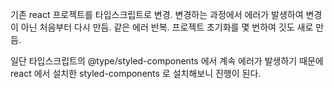 기존 react 프로젝트를 타입스크립트로 변경.
변경하는 과정에서 에러가 발생하여 변경이 아닌 처음부터 다시 만듬.
같은 에러 반복.
프로젝트 초기화를 몇 번하여 깃도 새로 만듬.

일단 타입스크립트의 @type/styled-components 에서 계속 에러가 발생하기 때문에
react 에서 설치한 styled-components 로 설치해보니 진행이 된다.
